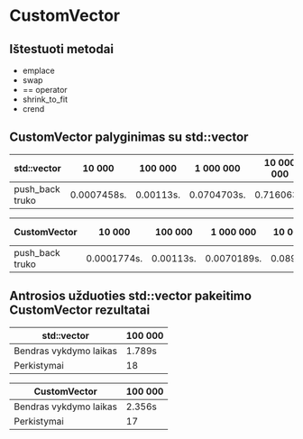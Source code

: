 # CustomVector

## Ištestuoti metodai

* emplace
* swap
* == operator
* shrink_to_fit
* crend


## CustomVector palyginimas su std::vector

| **std::vector**                             | 10 000    | 100 000 | 1 000 000 | 10 000 000 | 100 000 000 |
| ------------------------------------------- | --------- | ------- | --------- | ---------- | ----------- |
| push_back truko                             | 0.0007458s.  | 0.00113s. | 0.0704703s.    | 0.716063s.     | 0.8136s.      |

| **CustomVector**                            | 10 000    | 100 000 | 1 000 000 | 10 000 000 | 100 000 000 |
| ------------------------------------------- | --------- | ------- | --------- | ---------- | ----------- |
| push_back truko                             | 0.0001774s.  | 0.00113s. | 0.0070189s.    | 0.0894903s.     | 6.66528s.      |

## Antrosios užduoties std::vector pakeitimo CustomVector rezultatai

| **std::vector**                       | 100 000 |
| ------------------------------------- | ------- |
| Bendras vykdymo laikas                | 1.789s  |
| Perkistymai                           |   18    |

| **CustomVector**                      | 100 000 |
| ------------------------------------- | ------- |
| Bendras vykdymo laikas                | 2.356s  |
| Perkistymai                           |    17   |
